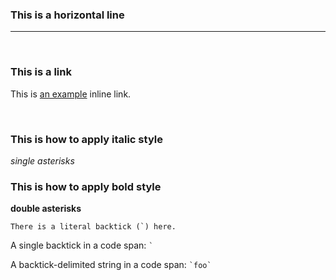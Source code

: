 ### This is a horizontal line
<!-- *** -->
***  
&nbsp;
### This is a link
<!-- This is [an example](http://example.com/ "Title") inline link. -->
This is [an example](http://example.com/ "Title") inline link.

&nbsp;
### This is how to apply italic style
<!-- *single asterisks* -->
*single asterisks*
### This is how to apply bold style
<!-- **double asterisks** -->
**double asterisks**

``There is a literal backtick (`) here.``

A single backtick in a code span: `` ` ``

A backtick-delimited string in a code span: `` `foo` ``

<!-- ![Alt text](/path/to/img.jpg "Optional title") -->